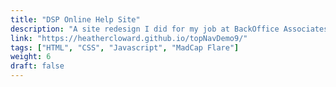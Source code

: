 ```yaml
---
title: "DSP Online Help Site"
description: "A site redesign I did for my job at BackOffice Associates (now Syniti) using MadCap Flare, CSS, HTML, and Javascript. A couple of parts I'm proud of include the arrow drop down I added next to the logo in the header, the back-to-top button that appears at the bottom right when scrolling, and the responsive design features. This project is located on my old work GitHub account: https://github.com/heathercloward"
link: "https://heathercloward.github.io/topNavDemo9/"
tags: ["HTML", "CSS", "Javascript", "MadCap Flare"]
weight: 6
draft: false
---
```


